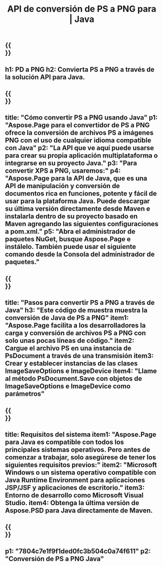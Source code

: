﻿---
translation: true
template: /_templates/_conversion-child-java.md
title: API de conversión de PS a PNG para | Java
url: /java/conversion/ps-to-png/
description: Ejemplo de código de conversión de Java para formato PS a archivo PNG. Utilice este código de ejemplo para convertir PS a PNG dentro de cualquier aplicación basada en Web o Java de escritorio.
informat: PS
outformat: PNG
otherformats: XPS EPS
---

{{<section banner>}}
---
h1: PD a PNG
h2: Convierta PS a PNG a través de la solución API para Java.
---

{{<section overview>}}
---
title: "Cómo convertir PS a PNG usando Java"
p1: "Aspose.Page para el convertidor de PS a PNG ofrece la conversión de archivos PS a imágenes PNG con el uso de cualquier idioma compatible con Java"
p2: "La API que ve aquí puede usarse para crear su propia aplicación multiplataforma o integrarse en su proyecto Java."
p3: "Para convertir XPS a PNG, usaremos:"
p4: "Aspose.Page para la API de Java, que es una API de manipulación y conversión de documentos rica en funciones, potente y fácil de usar para la plataforma Java. Puede descargar su última versión directamente desde Maven e instalarla dentro de su proyecto basado en Maven agregando las siguientes configuraciones a pom.xml."
p5: "Abra el administrador de paquetes NuGet, busque Aspose.Page e instálelo. También puede usar el siguiente comando desde la Consola del administrador de paquetes."
---

{{<section feature1>}}
---
title: "Pasos para convertir PS a PNG a través de Java"
h3: "Este código de muestra muestra la conversión de Java de PS a PNG"
item1: "Aspose.Page facilita a los desarrolladores la carga y conversión de archivos PS a PNG con solo unas pocas líneas de código."
item2: Cargue el archivo PS en una instancia de PsDocument a través de una transmisión
item3: Crear y establecer instancias de las clases ImageSaveOptions e ImageDevice
item4: "Llame al método PsDocument.Save con objetos de ImageSaveOptions e ImageDevice como parámetros"
---

{{<section feature2>}}
---
title: Requisitos del sistema
item1: "Aspose.Page para Java es compatible con todos los principales sistemas operativos. Pero antes de comenzar a trabajar, solo asegúrese de tener los siguientes requisitos previos:"
item2: "Microsoft Windows o un sistema operativo compatible con Java Runtime Environment para aplicaciones JSP/JSF y aplicaciones de escritorio."
item3: Entorno de desarrollo como Microsoft Visual Studio.
item4: Obtenga la última versión de Aspose.PSD para Java directamente de Maven.
---

{{<section gist>}}
---
p1: "7804c7e1f9f1ded0fc3b504c0a74f611"
p2: "Conversión de PS a PNG Java"
---
